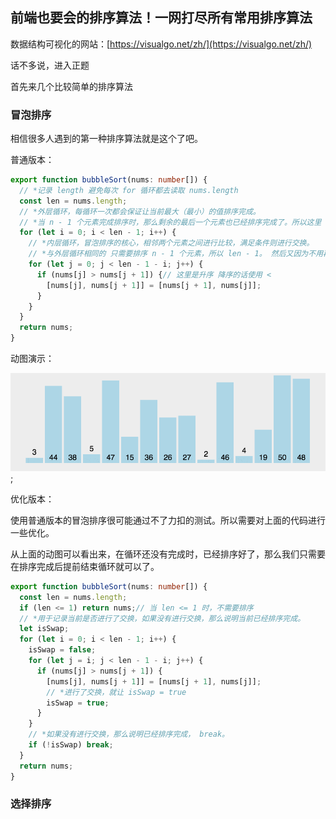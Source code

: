 ## 前端也要会的排序算法！一网打尽所有常用排序算法

数据结构可视化的网站：[https://visualgo.net/zh/](https://visualgo.net/zh/)

话不多说，进入正题

首先来几个比较简单的排序算法

### 冒泡排序

相信很多人遇到的第一种排序算法就是这个了吧。

普通版本：

```ts
export function bubbleSort(nums: number[]) {
  // *记录 length 避免每次 for 循环都去读取 nums.length
  const len = nums.length;
  // *外层循环，每循环一次都会保证让当前最大（最小）的值排序完成。
  // *当 n - 1 个元素完成排序时，那么剩余的最后一个元素也已经排序完成了。所以这里 i < len - 1 代表只需要排序 len - 1 个元素。
  for (let i = 0; i < len - 1; i++) {
    // *内层循环，冒泡排序的核心，相邻两个元素之间进行比较，满足条件则进行交换。
    // *与外层循环相同的 只需要排序 n - 1 个元素，所以 len - 1。 然后又因为不用再次排序已经排序好的元素，所以 j < len - 1 - i;
    for (let j = 0; j < len - 1 - i; j++) {
      if (nums[j] > nums[j + 1]) {// 这里是升序 降序的话使用 <
        [nums[j], nums[j + 1]] = [nums[j + 1], nums[j]];
      }
    }
  }
  return nums;
}
```

动图演示：

![bubbleSort](../md_img/sort/bubbleSort.gif);

优化版本：

使用普通版本的冒泡排序很可能通过不了力扣的测试。所以需要对上面的代码进行一些优化。

从上面的动图可以看出来，在循环还没有完成时，已经排序好了，那么我们只需要在排序完成后提前结束循环就可以了。

```ts
export function bubbleSort(nums: number[]) {
  const len = nums.length;
  if (len <= 1) return nums;// 当 len <= 1 时，不需要排序
  // *用于记录当前是否进行了交换，如果没有进行交换，那么说明当前已经排序完成。
  let isSwap;
  for (let i = 0; i < len - 1; i++) {
    isSwap = false;
    for (let j = i; j < len - 1 - i; j++) {
      if (nums[j] > nums[j + 1]) {
        [nums[j], nums[j + 1]] = [nums[j + 1], nums[j]];
        // *进行了交换，就让 isSwap = true
        isSwap = true;
      }
    }
    // *如果没有进行交换，那么说明已经排序完成， break。
    if (!isSwap) break;
  }
  return nums;
}
```

### 选择排序

